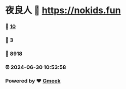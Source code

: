 # 夜良人 :link: https://nokids.fun 
### :page_facing_up: [10](https://nokids.fun/tag.html) 
### :speech_balloon: 3 
### :hibiscus: 8918 
### :alarm_clock: 2024-06-30 10:53:58 
### Powered by :heart: [Gmeek](https://github.com/Meekdai/Gmeek)
